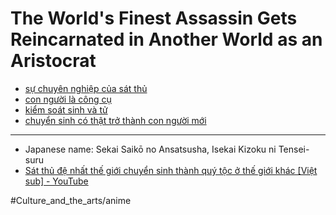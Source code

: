# The World's Finest Assassin Gets Reincarnated in Another World as an Aristocrat

- [sự chuyên nghiệp của sát thủ](sự%20chuyên%20nghiệp%20của%20sát%20thủ.md)
- [con người là công cụ](con%20người%20là%20công%20cụ.md)
- [kiểm soát sinh và tử](kiểm%20soát%20sinh%20và%20tử.md)
- [chuyển sinh có thật trở thành con người mới](chuyển%20sinh%20có%20thật%20trở%20thành%20con%20người%20mới.md)

---

- Japanese name: Sekai Saikō no Ansatsusha, Isekai Kizoku ni Tensei-suru
- [Sát thủ đệ nhất thế giới chuyển sinh thành quý tộc ở thế giới khác [Việt sub] - YouTube](https://www.youtube.com/playlist?list=PLdM751AKK4aNZKavYFk3uWT7Sg1CqHp4q)

#Culture_and_the_arts/anime
